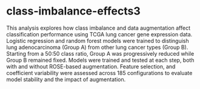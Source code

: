 # class-imbalance-effects3
This analysis explores how class imbalance and data augmentation affect classification performance using TCGA lung cancer gene expression data. Logistic regression and random forest models were trained to distinguish lung adenocarcinoma (Group A) from other lung cancer types (Group B). Starting from a 50:50 class ratio, Group A was progressively reduced while Group B remained fixed. Models were trained and tested at each step, both with and without ROSE-based augmentation. Feature selection, and coefficient variability were assessed across 185 configurations to evaluate model stability and the impact of augmentation.
